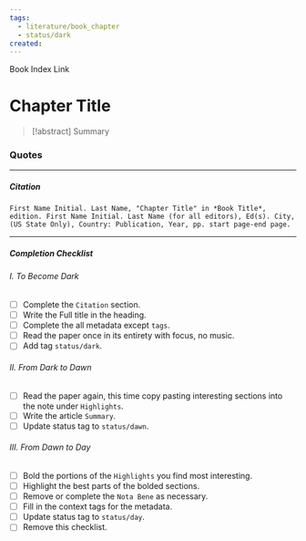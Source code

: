 ```yaml
---
tags:
  - literature/book_chapter
  - status/dark
created:
---
```

Book Index Link
# Chapter Title

> [!abstract] Summary

### Quotes

---
##### Citation

```
First Name Initial. Last Name, "Chapter Title" in *Book Title*, edition. First Name Initial. Last Name (for all editors), Ed(s). City, (US State Only), Country: Publication, Year, pp. start page-end page.
```

---
##### Completion Checklist
###### I. To Become Dark
- [ ] Complete the `Citation` section.
- [ ] Write the Full title in the heading.
- [ ] Complete the all metadata except `tags`.
- [ ] Read the paper once in its entirety with focus, no music.
- [ ] Add tag `status/dark`.
###### II. From Dark to Dawn
- [ ] Read the paper again, this time copy pasting interesting sections into the note under `Highlights`.
- [ ] Write the article `Summary`.
- [ ] Update status tag to `status/dawn`.
###### III. From Dawn to Day
- [ ] Bold the portions of the `Highlights` you find most interesting.
- [ ] Highlight the best parts of the bolded sections.
- [ ] Remove or complete the `Nota Bene` as necessary.
- [ ] Fill in the context tags for the metadata.
- [ ] Update status tag to `status/day`.
- [ ] Remove this checklist.